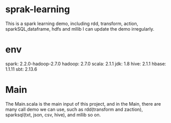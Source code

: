 # sprak-learning
This is a spark learning demo, including rdd, transform, action, sparkSQL,dataframe, hdfs and mllib
I can update the demo irregularly.

# env
spark: 2.2.0-hadoop-2.7.0
hadoop: 2.7.0
scala: 2.1.1
jdk: 1.8
hive: 2.1.1
hbase: 1.1.11
sbt: 2.13.6

# Main
The Main.scala is the main input of this project, and in the Main, there are many call demo we can use, such as rdd(transform and zaction), sparksql(txt, json, csv, hive), and mllib so on.



